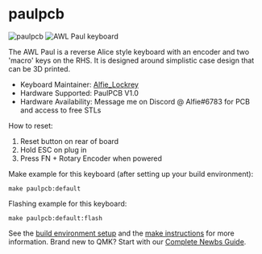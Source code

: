 # paulpcb

![paulpcb](https://i.imgur.com/BZneAHS.jpeg)
![AWL Paul keyboard](https://i.imgur.com/dRibVfa.jpeg)

The AWL Paul is a reverse Alice style keyboard with an encoder and two 'macro' keys on the RHS. It is designed around simplistic case design that can be 3D printed.

* Keyboard Maintainer: [Alfie_Lockrey](https://github.com/AlfieLockrey)
* Hardware Supported: PaulPCB V1.0 
* Hardware Availability: Message me on Discord @ Alfie#6783 for PCB and access to free STLs

How to reset:
1) Reset button on rear of board
2) Hold ESC on plug in
3) Press FN + Rotary Encoder when powered

Make example for this keyboard (after setting up your build environment):

    make paulpcb:default

Flashing example for this keyboard:

    make paulpcb:default:flash

See the [build environment setup](https://docs.qmk.fm/#/getting_started_build_tools) and the [make instructions](https://docs.qmk.fm/#/getting_started_make_guide) for more information. Brand new to QMK? Start with our [Complete Newbs Guide](https://docs.qmk.fm/#/newbs).
